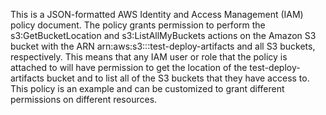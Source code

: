 This is a JSON-formatted AWS Identity and Access Management (IAM) policy document. The policy grants permission to perform the s3:GetBucketLocation and s3:ListAllMyBuckets actions on the Amazon S3 bucket with the ARN arn:aws:s3:::test-deploy-artifacts and all S3 buckets, respectively. This means that any IAM user or role that the policy is attached to will have permission to get the location of the test-deploy-artifacts bucket and to list all of the S3 buckets that they have access to. This policy is an example and can be customized to grant different permissions on different resources.
